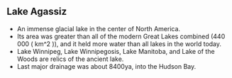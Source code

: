 Lake Agassiz
------------

* An immense glacial lake in the center of North America.
* Its area was greater than all of the modern Great Lakes combined (440 000 \( km^2 \)), and it held more water than all lakes in the world today.
* Lake Winnipeg, Lake Winnipegosis, Lake Manitoba, and Lake of the Woods are relics of the ancient lake.
* Last major drainage was about 8400ya, into the Hudson Bay.
